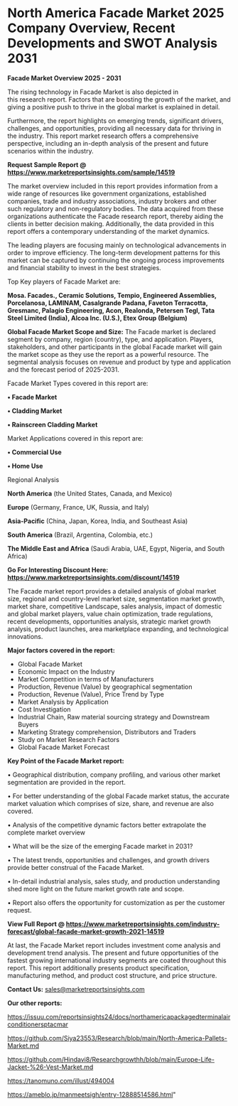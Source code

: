  # North America Facade Market 2025 Company Overview, Recent Developments and SWOT Analysis 2031

<Strong> Facade Market Overview 2025 - 2031</strong>

The rising technology in Facade Market is also depicted in this research report. Factors that are boosting the growth of the market, and giving a positive push to thrive in the global market is explained in detail.

Furthermore, the report highlights on emerging trends, significant drivers, challenges, and opportunities, providing all necessary data for thriving in the industry. This report market research offers a comprehensive perspective, including an in-depth analysis of the present and future scenarios within the industry.

<strong>Request Sample Report @ <a href=https://www.marketreportsinsights.com/sample/14519>https://www.marketreportsinsights.com/sample/14519</a></strong>

The market overview included in this report provides information from a wide range of resources like government organizations, established companies, trade and industry associations, industry brokers and other such regulatory and non-regulatory bodies. The data acquired from these organizations authenticate the Facade research report, thereby aiding the clients in better decision making. Additionally, the data provided in this report offers a contemporary understanding of the market dynamics.

The leading players are focusing mainly on technological advancements in order to improve efficiency. The long-term development patterns for this market can be captured by continuing the ongoing process improvements and financial stability to invest in the best strategies.

Top Key players of Facade Market are:

<strong>Mosa. Facades., Ceramic Solutions, Tempio, Engineered Assemblies, Porcelanosa, LAMINAM, Casalgrande Padana, Faveton Terracotta, Gresmanc, Palagio Engineering, Acon, Realonda, Petersen Tegl, Tata Steel Limited (India), Alcoa Inc. (U.S.), Etex Group (Belgium)</strong>

<strong><b>Global Facade Market Scope and Size:</b></strong>
The Facade market is declared segment by company, region (country), type, and application. Players, stakeholders, and other participants in the global Facade market will gain the market scope as they use the report as a powerful resource. The segmental analysis focuses on revenue and product by type and application and the forecast period of 2025-2031.

Facade Market Types covered in this report are:

<strong>• Facade Market

• Cladding Market

• Rainscreen Cladding Market</strong>

Market Applications covered in this report are:

<strong>• Commercial Use

• Home Use</strong> 

Regional Analysis

<strong>North America</strong> (the United States, Canada, and Mexico)

<strong>Europe</strong> (Germany, France, UK, Russia, and Italy)

<strong>Asia-Pacific</strong> (China, Japan, Korea, India, and Southeast Asia)

<strong>South America</strong> (Brazil, Argentina, Colombia, etc.)

<strong>The Middle East and Africa</strong> (Saudi Arabia, UAE, Egypt, Nigeria, and South Africa)

<strong>Go For Interesting Discount Here: <a href=https://www.marketreportsinsights.com/discount/14519>https://www.marketreportsinsights.com/discount/14519</a></strong>

The Facade market report provides a detailed analysis of global market size, regional and country-level market size, segmentation market growth, market share, competitive Landscape, sales analysis, impact of domestic and global market players, value chain optimization, trade regulations, recent developments, opportunities analysis, strategic market growth analysis, product launches, area marketplace expanding, and technological innovations.

<strong><b>Major factors covered in the report:</b></strong>
<ul>
  <li>Global Facade Market </li>
  <li>Economic Impact on the Industry</li>
  <li>Market Competition in terms of Manufacturers</li>
  <li>Production, Revenue (Value) by geographical segmentation</li>
  <li>Production, Revenue (Value), Price Trend by Type</li>
  <li>Market Analysis by Application</li>
  <li>Cost Investigation</li>
  <li>Industrial Chain, Raw material sourcing strategy and Downstream Buyers</li>
  <li>Marketing Strategy comprehension, Distributors and Traders</li>
  <li>Study on Market Research Factors</li>
  <li>Global Facade Market Forecast</li>
</ul>

<strong><b>Key Point of the Facade Market report:</b></strong>

• Geographical distribution, company profiling, and various other market segmentation are provided in the report.

• For better understanding of the global Facade market status, the accurate market valuation which comprises of size, share, and revenue are also covered.

• Analysis of the competitive dynamic factors better extrapolate the complete market overview

• What will be the size of the emerging Facade market in 2031?

• The latest trends, opportunities and challenges, and growth drivers provide better construal of the Facade Market.

• In-detail industrial analysis, sales study, and production understanding shed more light on the future market growth rate and scope.

• Report also offers the opportunity for customization as per the customer request.

<strong><b>View Full Report @ <a href=https://www.marketreportsinsights.com/industry-forecast/global-facade-market-growth-2021-14519>https://www.marketreportsinsights.com/industry-forecast/global-facade-market-growth-2021-14519</a></b></strong>


At last, the Facade Market report includes investment come analysis and development trend analysis. The present and future opportunities of the fastest growing international industry segments are coated throughout this report. This report additionally presents product specification, manufacturing method, and product cost structure, and price structure.

<strong>Contact Us:</strong>
sales@marketreportsinsights.com

<strong>Our other reports:</strong>

<a href=https://issuu.com/reportsinsights24/docs/northamericapackagedterminalairconditionersptacmar>https://issuu.com/reportsinsights24/docs/northamericapackagedterminalairconditionersptacmar</a>

<a href=https://github.com/Siya23553/Research/blob/main/North-America-Pallets-Market.md>https://github.com/Siya23553/Research/blob/main/North-America-Pallets-Market.md</a>

<a href=https://github.com/Hindavi8/Researchgrowthh/blob/main/Europe-Life-Jacket-%26-Vest-Market.md>https://github.com/Hindavi8/Researchgrowthh/blob/main/Europe-Life-Jacket-%26-Vest-Market.md</a>

<a href=https://tanomuno.com/illust/494004>https://tanomuno.com/illust/494004</a>

<a href=https://ameblo.jp/manmeetsigh/entry-12888514586.html>https://ameblo.jp/manmeetsigh/entry-12888514586.html</a>"
